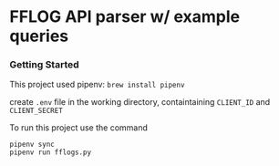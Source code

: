 # FFLOG API parser w/ example queries

### Getting Started

This project used pipenv: `brew install pipenv`

create `.env` file in the working directory, containtaining `CLIENT_ID` and `CLIENT_SECRET`

To run this project use the command
```
pipenv sync
pipenv run fflogs.py
```
